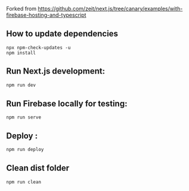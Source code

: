 Forked from https://github.com/zeit/next.js/tree/canary/examples/with-firebase-hosting-and-typescript

## How to update dependencies

```
npx npm-check-updates -u
npm install
```

## Run Next.js development:

```bash
npm run dev
```

## Run Firebase locally for testing:

```
npm run serve
```

## Deploy :

```bash
npm run deploy
```

## Clean dist folder

```bash
npm run clean
```
